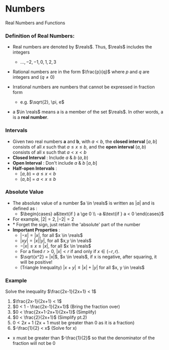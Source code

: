 # Numbers

Real Numbers and Functions

### Definition of Real Numbers:

- Real numbers are denoted by $\reals$. Thus, $\reals$ includes the integers
  - $\dots, -2, -1, 0, 1, 2, 3$

- Rational numbers are in the form $\frac{p}{q}$ where $p$ and $q$ are integers and $(q \not ={0})$

- Irrational numbers are numbers that cannot be expressed in fraction form
  - e.g. $\sqrt{2}, \pi, e$


- a $\in \reals$ means a is a member of the set $\reals$. In other words, a is a **real number**.

### Intervals
- Given two real numbers **a** and **b**, with $a < b$, the **closed interval** $[a,b]$ consists of all $x$ such that $a \le x \le b$, and the **open interval** $(a,b)$ consists of all x such that $a < x < b$
- **Closed Interval** : Include $a$ & $b$ $(a,b)$
- **Open Interval** : Don't include $a$ & $b$ $[a,b]$
- **Half-open Intervals** : 
  - $[a,b)$ $=$ $a\le x < b$
  - $(a,b]$ $=$ $a<x\le b$


### Absolute Value

- The absolute value of a number $a \in \reals$ is written as $|a|$ and is defined as :
  - $\begin{cases}
      a&\text{if } a \ge 0 \\
      -a &\text{if } a < 0
  \end{cases}$
- For example, $|2| = 2, |-2| = 2$
- \* Forget the sign, just retain the 'absolute' part of the number
- **Important Properties** :
  - $|-x| = |x|$, for all $x \in \reals$
  - $|xy| = |x||y|$, for all $x,y \in \reals$
  - $-|x| \leq x \leq |x|$, for all $x \in \reals$
  - For a fixed $r > 0$, $|x| < r$ if and only if $x \in (-r, r)$.
  - $\sqrt{x^2} = |x|$, $x \in \reals$, if x is negative, after squaring, it will be positive!
  - (Triangle Inequality) $|x + y| \leq |x| + |y|$ for all $x, y \in \reals$
  
### Example

Solve the inequality $\frac{2x-1}{2x+1} < 1$

1. $\frac{2x-1}{2x+1} < 1$
2. $0 < 1 - \frac{2x-1}{2x+1}$ (Bring the fraction over)
3. $0 < \frac{2x+1-2x+1}{2x+1}$ (Simplify)
4. $0 < \frac{2}{2x+1}$ (Simplify pt.2)
5. $0 < 2x + 1$ (2x + 1 must be greater than 0 as it is a fraction)
6. $-\frac{1}{2} < x$ (Solve for x)

- x must be greater than $-\frac{1}{2}$ so that the denominator of the fraction will not be 0